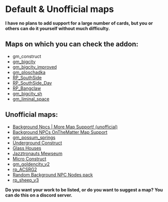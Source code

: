 # Default & Unofficial maps

**I have no plans to add support for a large number of cards, but you or others can do it yourself without much difficulty.**

## Maps on which you can check the addon:
- gm_construct
- [gm_bigcity](https://steamcommunity.com/sharedfiles/filedetails/?id=105982362)
- [gm_bigcity_improved](https://steamcommunity.com/sharedfiles/filedetails/?id=815782148)
- [gm_ploschadka](https://steamcommunity.com/sharedfiles/filedetails/?id=2441768536)
- [RP_SouthSide](https://steamcommunity.com/sharedfiles/filedetails/?id=2010286798)
- [RP_SouthSide_Day](https://steamcommunity.com/sharedfiles/filedetails/?id=2028581413)
- [RP_Bangclaw](https://steamcommunity.com/sharedfiles/filedetails/?id=111863064)
- [gm_bigcity_sh](https://steamcommunity.com/sharedfiles/filedetails/?id=732957261)
- [gm_liminal_space](https://steamcommunity.com/sharedfiles/filedetails/?id=2563097753)

## Unofficial maps:
- [Background Npcs | More Map Support! (unofficial)](https://steamcommunity.com/sharedfiles/filedetails/?id=2347506501)
- [Background NPCs OnTheMatter Map Support](https://steamcommunity.com/sharedfiles/filedetails/?id=2358036755)
- [gm_possum_springs](https://steamcommunity.com/sharedfiles/filedetails/?id=2363729743)
- [Underground Construct](https://steamcommunity.com/sharedfiles/filedetails/?id=2392833035)
- [Glass Houses](https://steamcommunity.com/sharedfiles/filedetails/?id=2392243569)
- [Jazztronauts Mewseum](https://steamcommunity.com/sharedfiles/filedetails/?id=2393298145)
- [Micro Construct](https://steamcommunity.com/sharedfiles/filedetails/?id=2392875679)
- [gm_goldencity_v2](https://steamcommunity.com/sharedfiles/filedetails/?id=2515486219)
- [rp_ACSRG2](https://steamcommunity.com/sharedfiles/filedetails/?id=2417210266)
- [Random Background NPC Nodes pack](https://steamcommunity.com/sharedfiles/filedetails/?id=2399118195)
- [rp_sheep_v3](https://steamcommunity.com/sharedfiles/filedetails/?id=2684330081)

**Do you want your work to be listed, or do you want to suggest a map? You can do this on a discord server.**